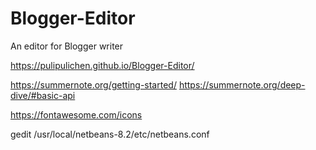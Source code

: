 # Blogger-Editor
An editor for Blogger writer

https://pulipulichen.github.io/Blogger-Editor/

https://summernote.org/getting-started/
https://summernote.org/deep-dive/#basic-api

https://fontawesome.com/icons

gedit /usr/local/netbeans-8.2/etc/netbeans.conf  

